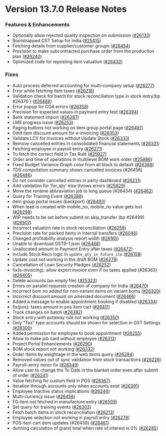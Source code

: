 # Version 13.7.0 Release Notes

### Features & Enhancements
- Optionally allow rejected quality inspection on submission ([#26133](https://github.com/frappe/prodman/pull/26133))
- Bootstrapped GST Setup for India ([#25415](https://github.com/frappe/prodman/pull/25415))
- Fetching details from supplier/customer groups ([#26454](https://github.com/frappe/prodman/pull/26454))
- Provision to make subcontracted purchase order from the production plan ([#26240](https://github.com/frappe/prodman/pull/26240))
- Optimized code for reposting item valuation ([#26432](https://github.com/frappe/prodman/pull/26432))

### Fixes
- Auto process deferred accounting for multi-company setup ([#26277](https://github.com/frappe/prodman/pull/26277))
- Error while fetching item taxes ([#26218](https://github.com/frappe/prodman/pull/26218))
- Validation check for batch for stock reconciliation type in stock entry(bp #26370 ) ([#26488](https://github.com/frappe/prodman/pull/26488))
- Error popup for COA errors ([#26358](https://github.com/frappe/prodman/pull/26358))
- Precision for expected values in payment entry test ([#26394](https://github.com/frappe/prodman/pull/26394))
- Bank statement import ([#26287](https://github.com/frappe/prodman/pull/26287))
- LMS progress issue ([#26253](https://github.com/frappe/prodman/pull/26253))
- Paging buttons not working on item group portal page ([#26497](https://github.com/frappe/prodman/pull/26497))
- Omit item discount amount for e-invoicing ([#26353](https://github.com/frappe/prodman/pull/26353))
- Validate LCV for Invoices without Update Stock ([#26333](https://github.com/frappe/prodman/pull/26333))
- Remove cancelled entries in consolidated financial statements ([#26331](https://github.com/frappe/prodman/pull/26331))
- Fetching employee in payroll entry ([#26271](https://github.com/frappe/prodman/pull/26271))
- To fetch the correct field in Tax Rule ([#25927](https://github.com/frappe/prodman/pull/25927))
- Order and time of operations in multilevel BOM work order ([#25886](https://github.com/frappe/prodman/pull/25886))
- Fixed Budget Variance Graph color from all black to default ([#26368](https://github.com/frappe/prodman/pull/26368))
- TDS computation summary shows cancelled invoices (#26456) ([#26486](https://github.com/frappe/prodman/pull/26486))
- Do not consider cancelled entries in party dashboard ([#26231](https://github.com/frappe/prodman/pull/26231))
- Add validation for 'for_qty' else throws errors ([#25829](https://github.com/frappe/prodman/pull/25829))
- Move the rename abbreviation job to long queue (#26434) ([#26462](https://github.com/frappe/prodman/pull/26462))
- Query for Training Event ([#26388](https://github.com/frappe/prodman/pull/26388))
- Item group portal issues (backport) ([#26493](https://github.com/frappe/prodman/pull/26493))
- When lead is created with mobile_no, mobile_no value gets lost ([#26298](https://github.com/frappe/prodman/pull/26298))
- WIP needs to be set before submit on skip_transfer (bp #26499) ([#26507](https://github.com/frappe/prodman/pull/26507))
- Incorrect valuation rate in stock reconciliation ([#26259](https://github.com/frappe/prodman/pull/26259))
- Precision rate for packed items in internal transfers ([#26046](https://github.com/frappe/prodman/pull/26046))
- Changed profitability analysis report width ([#26165](https://github.com/frappe/prodman/pull/26165))
- Unable to download GSTR-1 json ([#26468](https://github.com/frappe/prodman/pull/26468))
- Unallocated amount in Payment Entry after taxes ([#26472](https://github.com/frappe/prodman/pull/26472))
- Include Stock Reco logic in `update_qty_in_future_sle` ([#26158](https://github.com/frappe/prodman/pull/26158))
- Update cost not working in the draft BOM ([#26279](https://github.com/frappe/prodman/pull/26279))
- Cancellation of Loan Security Pledges ([#26252](https://github.com/frappe/prodman/pull/26252))
- fix(e-invoicing): allow export invoice even if no taxes applied (#26363) ([#26405](https://github.com/frappe/prodman/pull/26405))
- Delete accounts (an empty file) ([#25323](https://github.com/frappe/prodman/pull/25323))
- Errors on parallel requests creation of company for India  ([#26470](https://github.com/frappe/prodman/pull/26470))
- Incorrect bom no added for non-variant items on variant boms ([#26320](https://github.com/frappe/prodman/pull/26320))
- Incorrect discount amount on amended document ([#26466](https://github.com/frappe/prodman/pull/26466))
- Added a message to enable appointment booking if disabled ([#26334](https://github.com/frappe/prodman/pull/26334))
- fix(pos): taxes amount in pos item cart ([#26411](https://github.com/frappe/prodman/pull/26411))
- Track changes on batch ([#26382](https://github.com/frappe/prodman/pull/26382))
- Stock entry with putaway rule not working ([#26350](https://github.com/frappe/prodman/pull/26350))
- Only "Tax" type accounts should be shown for selection in GST Settings ([#26300](https://github.com/frappe/prodman/pull/26300))
- Added permission for employee to book appointment ([#26255](https://github.com/frappe/prodman/pull/26255))
- Allow to make job card without employee ([#26312](https://github.com/frappe/prodman/pull/26312))
- Project Portal Enhancements ([#26290](https://github.com/frappe/prodman/pull/26290))
- BOM stock report not working ([#26332](https://github.com/frappe/prodman/pull/26332))
- Order Items by weightage in the web items query ([#26284](https://github.com/frappe/prodman/pull/26284))
- Removed values out of sync validation from stock transactions ([#26226](https://github.com/frappe/prodman/pull/26226))
- Payroll-entry minor fix ([#26349](https://github.com/frappe/prodman/pull/26349))
- Allow user to change the To Date in the blanket order even after submit of order ([#26241](https://github.com/frappe/prodman/pull/26241))
- Value fetching for custom field in POS ([#26367](https://github.com/frappe/prodman/pull/26367))
- Iteration through accounts only when accounts exist ([#26391](https://github.com/frappe/prodman/pull/26391))
- Employee Inactive status implications ([#26244](https://github.com/frappe/prodman/pull/26244))
- Multi-currency issue ([#26458](https://github.com/frappe/prodman/pull/26458))
- FG item not fetched in manufacture entry ([#26509](https://github.com/frappe/prodman/pull/26509))
- Set query for training events ([#26303](https://github.com/frappe/prodman/pull/26303))
- Fetch batch items in stock reconciliation ([#26213](https://github.com/frappe/prodman/pull/26213))
- Employee selection not working in payroll entry ([#26278](https://github.com/frappe/prodman/pull/26278))
- POS item cart dom updates (#26459) ([#26461](https://github.com/frappe/prodman/pull/26461))
- dunning calculation of grand total when rate of interest is 0% ([#26285](https://github.com/frappe/prodman/pull/26285))